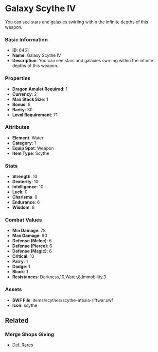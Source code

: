 # Galaxy Scythe IV

You can see stars and galaxies swirling within the infinite depths of this weapon.

### Basic Information

- **ID**: 6451
- **Name**: Galaxy Scythe IV
- **Description**: You can see stars and galaxies swirling within the infinite depths of this weapon.

### Properties

- **Dragon Amulet Required**: 1
- **Currency**: 2
- **Max Stack Size**: 1
- **Bonus**: 8
- **Rarity**: 30
- **Level Requirement**: 71

### Attributes

- **Element**: Water
- **Category**: 1
- **Equip Spot**: Weapon
- **Item Type**: Scythe

### Stats

- **Strength**: 10
- **Dexterity**: 10
- **Intelligence**: 10
- **Luck**: 0
- **Charisma**: 0
- **Endurance**: 6
- **Wisdom**: 8

### Combat Values

- **Min Damage**: 78
- **Max Damage**: 90
- **Defense (Melee)**: 6
- **Defense (Pierce)**: 6
- **Defense (Magic)**: 6
- **Critical**: 10
- **Parry**: 1
- **Dodge**: 1
- **Block**: 1
- **Resistances**: Darkness,10,Water,8,Immobility,3

### Assets

- **SWF File**: items/scythes/scythe-ateala-riftwar.swf
- **Icon**: scythe

## Related

### Merge Shops Giving

- [Def. Rares](../merge-shops/4-def-rares.md)

